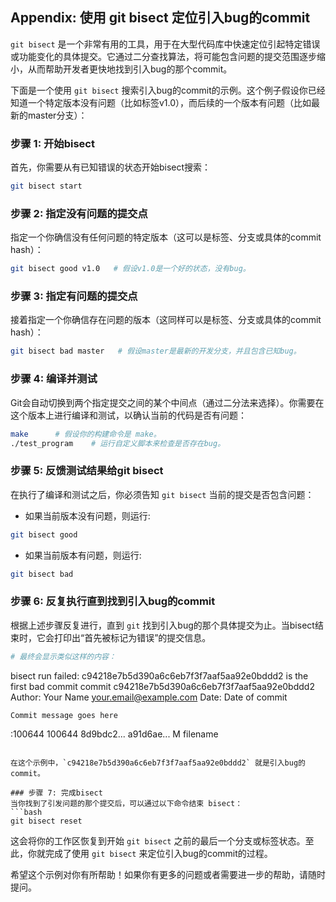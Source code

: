 ## Appendix: 使用 git bisect 定位引入bug的commit

`git bisect` 是一个非常有用的工具，用于在大型代码库中快速定位引起特定错误或功能变化的具体提交。它通过二分查找算法，将可能包含问题的提交范围逐步缩小，从而帮助开发者更快地找到引入bug的那个commit。

下面是一个使用 `git bisect` 搜索引入bug的commit的示例。这个例子假设你已经知道一个特定版本没有问题（比如标签v1.0），而后续的一个版本有问题（比如最新的master分支）：

### 步骤 1: 开始bisect

首先，你需要从有已知错误的状态开始bisect搜索：

```bash
git bisect start
```

### 步骤 2: 指定没有问题的提交点

指定一个你确信没有任何问题的特定版本（这可以是标签、分支或具体的commit hash）：

```bash
git bisect good v1.0   # 假设v1.0是一个好的状态，没有bug。
```

### 步骤 3: 指定有问题的提交点

接着指定一个你确信存在问题的版本（这同样可以是标签、分支或具体的commit hash）：

```bash
git bisect bad master   # 假设master是最新的开发分支，并且包含已知bug。
```

### 步骤 4: 编译并测试

Git会自动切换到两个指定提交之间的某个中间点（通过二分法来选择）。你需要在这个版本上进行编译和测试，以确认当前的代码是否有问题：

```bash
make      # 假设你的构建命令是 make。
./test_program    # 运行自定义脚本来检查是否存在bug。
```

### 步骤 5: 反馈测试结果给git bisect

在执行了编译和测试之后，你必须告知 `git bisect` 当前的提交是否包含问题：

- 如果当前版本没有问题，则运行:

```bash
git bisect good
```

- 如果当前版本有问题，则运行:

```bash
git bisect bad
```

### 步骤 6: 反复执行直到找到引入bug的commit

根据上述步骤反复进行，直到 `git` 找到引入bug的那个具体提交为止。当bisect结束时，它会打印出“首先被标记为错误”的提交信息。

```bash
# 最终会显示类似这样的内容：
```

bisect run failed:
c94218e7b5d390a6c6eb7f3f7aaf5aa92e0bddd2 is the first bad commit
commit c94218e7b5d390a6c6eb7f3f7aaf5aa92e0bddd2
Author: Your Name <your.email@example.com>
Date:   Date of commit

    Commit message goes here

:100644 100644 8d9bdc2... a91d6ae... M      filename

```

在这个示例中，`c94218e7b5d390a6c6eb7f3f7aaf5aa92e0bddd2` 就是引入bug的commit。

### 步骤 7: 完成bisect
当你找到了引发问题的那个提交后，可以通过以下命令结束 bisect：
```bash
git bisect reset
```

这会将你的工作区恢复到开始 `git bisect` 之前的最后一个分支或标签状态。至此，你就完成了使用 `git bisect` 来定位引入bug的commit的过程。

希望这个示例对你有所帮助！如果你有更多的问题或者需要进一步的帮助，请随时提问。
